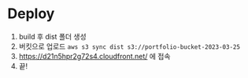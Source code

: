 # Deploy
1. build 후 dist 폴더 생성
2. 버킷으로 업로드 `aws s3 sync dist s3://portfolio-bucket-2023-03-25`
3. https://d21n5hpr2g72s4.cloudfront.net/ 에 접속
4. 끝!